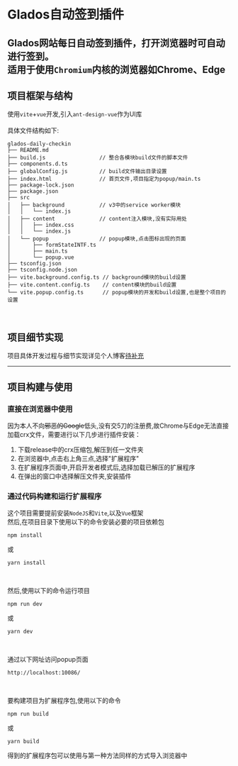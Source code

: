 # Glados自动签到插件
Glados网站每日自动签到插件，打开浏览器时可自动进行签到。
<br>
适用于使用`Chromium`内核的浏览器如Chrome、Edge
---
## 项目框架与结构
使用`vite`+`vue`开发,引入`ant-design-vue`作为UI库
<br><br>
具体文件结构如下:
```
glados-daily-checkin
├── README.md
├── build.js                 // 整合各模块build文件的脚本文件
├── components.d.ts
├── globalConfig.js          // build文件输出目录设置
├── index.html               // 首页文件,项目指定为popup/main.ts
├── package-lock.json
├── package.json
├── src
│   ├── background           // v3中的service worker模块
│   │   └── index.js
│   ├── content              // content注入模块,没有实际用处
│   │   ├── index.css
│   │   └── index.js
│   └── popup                // popup模块,点击图标出现的页面
│       ├── formStateINTF.ts
│       ├── main.ts
│       └── popup.vue
├── tsconfig.json
├── tsconfig.node.json
├── vite.background.config.ts // background模块的build设置
├── vite.content.config.ts    // content模块的build设置
└── vite.popup.config.ts      // popup模块的开发和build设置,也是整个项目的设置
```
<br>

## 项目细节实现

项目具体开发过程与细节实现详见个人博客[待补充](https://www.ichirinko.top)

---
## 项目构建与使用
### 直接在浏览器中使用
因为本人不向~~邪恶的Google~~低头,没有交5刀的注册费,故Chrome与Edge无法直接加载crx文件，需要进行以下几步进行插件安装：
1. 下载release中的crx压缩包,解压到任一文件夹
2. 在浏览器中,点击右上角三点,选择"扩展程序"
3. 在扩展程序页面中,开启开发者模式后,选择加载已解压的扩展程序
4. 在弹出的窗口中选择解压文件夹,安装插件

### 通过代码构建和运行扩展程序
这个项目需要提前安装`NodeJS`和`Vite`,以及`Vue`框架
<br>
然后,在项目目录下使用以下的命令安装必要的项目依赖包
```shell
npm install
```
或
```shell
yarn install
```
<br>

然后,使用以下的命令运行项目
```shell
npm run dev
```
或
```shell
yarn dev
```

<br>

通过以下网址访问popup页面
```url
http://localhost:10086/
```
<br>

要构建项目为扩展程序包,使用以下的命令
```shell
npm run build
```
或
```shell
yarn build
```
得到的扩展程序包可以使用与第一种方法同样的方式导入浏览器中
